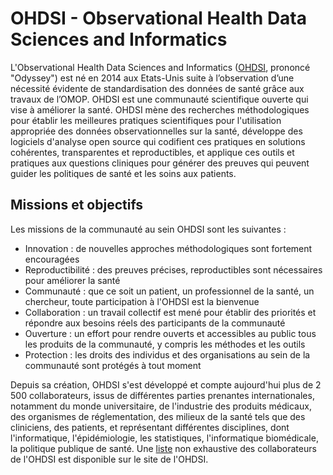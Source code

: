 # OHDSI - Observational Health Data Sciences and Informatics
<!-- SPDX-License-Identifier: MPL-2.0 -->

L'Observational Health Data Sciences and Informatics ([OHDSI](https://www.ohdsi.org/), prononcé "Odyssey") est né en 2014 aux Etats-Unis suite à l’observation d’une nécessité évidente de standardisation des données de santé grâce aux travaux de l’OMOP.
OHDSI est une communauté scientifique ouverte qui vise à améliorer la santé. OHDSI mène des recherches méthodologiques pour établir les meilleures pratiques scientifiques pour l'utilisation appropriée des données observationnelles sur la santé, développe des logiciels d'analyse open source qui codifient ces pratiques en solutions cohérentes, transparentes et reproductibles, et applique ces outils et pratiques aux questions cliniques pour générer des preuves qui peuvent guider les politiques de santé et les soins aux patients.

## Missions et objectifs
Les missions de la communauté au sein OHDSI sont les suivantes : 
* Innovation : de nouvelles approches méthodologiques sont fortement encouragées
* Reproductibilité : des preuves précises, reproductibles sont nécessaires pour améliorer la santé
* Communauté : que ce soit un patient, un professionnel de la santé, un chercheur, toute participation à l'OHDSI est la bienvenue
* Collaboration : un travail collectif est mené pour établir des priorités et répondre aux besoins réels des participants de la communauté
* Ouverture : un effort pour rendre ouverts et accessibles au public tous les produits de la communauté, y compris les méthodes et les outils 
* Protection : les droits des individus et des organisations au sein de la communauté sont protégés à tout moment

Depuis sa création, OHDSI s'est développé et compte aujourd'hui plus de 2 500 collaborateurs, issus de différentes parties prenantes internationales, notamment du monde universitaire, de l'industrie des produits médicaux, des organismes de réglementation, des milieux de la  santé tels que des cliniciens, des patients, et représentant différentes disciplines, dont l'informatique, l'épidémiologie, les statistiques, l'informatique biomédicale, la politique publique de santé. Une [liste](https://www.ohdsi.org/who-we-are/collaborators/) non exhaustive des collaborateurs de l'OHDSI est disponible sur le site de l'OHDSI.


